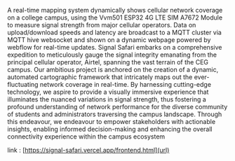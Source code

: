 A real-time mapping system dynamically shows cellular network coverage on a college campus, using the Vvm501 ESP32 4G LTE SIM A7672 Module to measure signal strength from major cellular operators. Data on upload/download speeds and latency are broadcast to a MQTT cluster via MQTT hive websocket and shown on a dynamic webpage powered by webflow for real-time updates.
Signal Safari embarks on a comprehensive expedition to meticulously gauge the signal 
integrity emanating from the principal cellular operator, Airtel, spanning the vast terrain of 
the CEG campus. Our ambitious project is anchored on the creation of a dynamic, automated 
cartographic framework that intricately maps out the ever-fluctuating network coverage in 
real-time. By harnessing cutting-edge technology, we aspire to provide a visually immersive 
experience that illuminates the nuanced variations in signal strength, thus fostering a profound 
understanding of network performance for the diverse community of students and 
administrators traversing the campus landscape. Through this endeavour, we endeavour to 
empower stakeholders with actionable insights, enabling informed decision-making and 
enhancing the overall connectivity experience within the campus ecosystem

link : [https://signal-safari.vercel.app/frontend.html](url)

